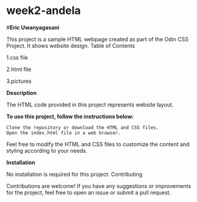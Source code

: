 # week2-andela
#**Eric Uwanyagasani**

This project is a sample HTML webpage created as part of the Odin CSS Project. It shows website design.
Table of Contents

1.css file

2.html file 

3.pictures


**Description**


The HTML code provided in this project represents website layout.

**To use this project, follow the instructions below:**

    Clone the repository or download the HTML and CSS files.
    Open the index.html file in a web browser.

Feel free to modify the HTML and CSS files to customize the content and styling according to your needs.


**Installation**

No installation is required for this project.
Contributing

Contributions are welcome! If you have any suggestions or improvements for the project, feel free to open an issue or submit a pull request.
